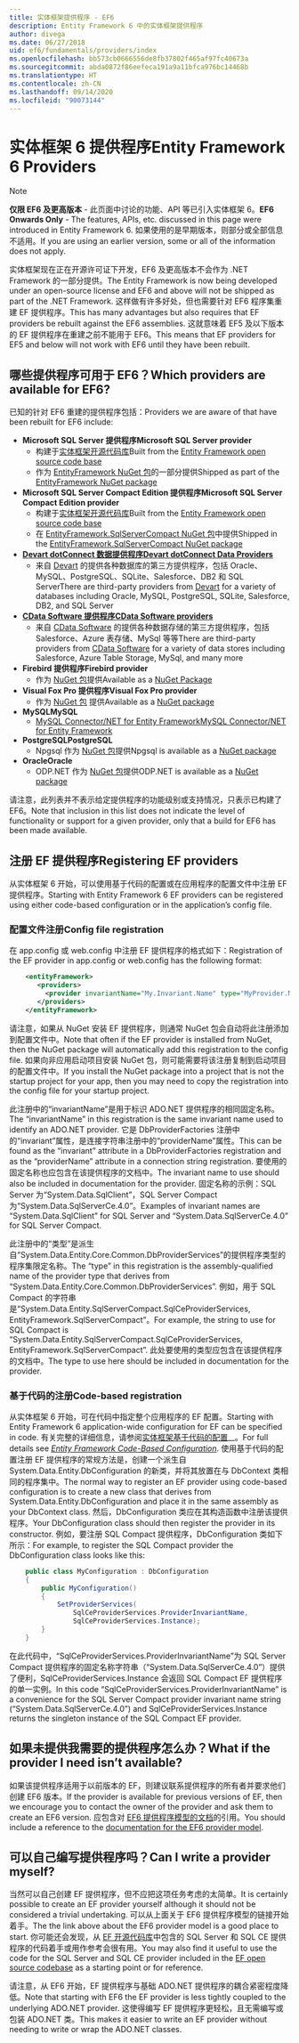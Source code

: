 ```yaml
---
title: 实体框架提供程序 - EF6
description: Entity Framework 6 中的实体框架提供程序
author: divega
ms.date: 06/27/2018
uid: ef6/fundamentals/providers/index
ms.openlocfilehash: bb573cb0666556de8fb37802f465af97fc40673a
ms.sourcegitcommit: abda0872f86eefeca191a9a11bfca976bc14468b
ms.translationtype: HT
ms.contentlocale: zh-CN
ms.lasthandoff: 09/14/2020
ms.locfileid: "90073144"
---
```

# <a name="entity-framework-6-providers"></a><span data-ttu-id="377a9-103">实体框架 6 提供程序</span><span class="sxs-lookup"><span data-stu-id="377a9-103">Entity Framework 6 Providers</span></span>
> [!NOTE]
> <span data-ttu-id="377a9-104">**仅限 EF6 及更高版本** - 此页面中讨论的功能、API 等已引入实体框架 6。</span><span class="sxs-lookup"><span data-stu-id="377a9-104">**EF6 Onwards Only** - The features, APIs, etc. discussed in this page were introduced in Entity Framework 6.</span></span> <span data-ttu-id="377a9-105">如果使用的是早期版本，则部分或全部信息不适用。</span><span class="sxs-lookup"><span data-stu-id="377a9-105">If you are using an earlier version, some or all of the information does not apply.</span></span>

<span data-ttu-id="377a9-106">实体框架现在正在开源许可证下开发，EF6 及更高版本不会作为 .NET Framework 的一部分提供。</span><span class="sxs-lookup"><span data-stu-id="377a9-106">The Entity Framework is now being developed under an open-source license and EF6 and above will not be shipped as part of the .NET Framework.</span></span> <span data-ttu-id="377a9-107">这样做有许多好处，但也需要针对 EF6 程序集重建 EF 提供程序。</span><span class="sxs-lookup"><span data-stu-id="377a9-107">This has many advantages but also requires that EF providers be rebuilt against the EF6 assemblies.</span></span> <span data-ttu-id="377a9-108">这就意味着 EF5 及以下版本的 EF 提供程序在重建之前不能用于 EF6。</span><span class="sxs-lookup"><span data-stu-id="377a9-108">This means that EF providers for EF5 and below will not work with EF6 until they have been rebuilt.</span></span>

## <a name="which-providers-are-available-for-ef6"></a><span data-ttu-id="377a9-109">哪些提供程序可用于 EF6？</span><span class="sxs-lookup"><span data-stu-id="377a9-109">Which providers are available for EF6?</span></span>

<span data-ttu-id="377a9-110">已知的针对 EF6 重建的提供程序包括：</span><span class="sxs-lookup"><span data-stu-id="377a9-110">Providers we are aware of that have been rebuilt for EF6 include:</span></span>

*   <span data-ttu-id="377a9-111">**Microsoft SQL Server 提供程序**</span><span class="sxs-lookup"><span data-stu-id="377a9-111">**Microsoft SQL Server provider**</span></span>
    *   <span data-ttu-id="377a9-112">构建于[实体框架开源代码库](https://github.com/aspnet/EntityFramework6)</span><span class="sxs-lookup"><span data-stu-id="377a9-112">Built from the [Entity Framework open source code base](https://github.com/aspnet/EntityFramework6)</span></span>
    *   <span data-ttu-id="377a9-113">作为 [EntityFramework NuGet 包](https://nuget.org/packages/EntityFramework)的一部分提供</span><span class="sxs-lookup"><span data-stu-id="377a9-113">Shipped as part of the [EntityFramework NuGet package](https://nuget.org/packages/EntityFramework)</span></span>
*   <span data-ttu-id="377a9-114">**Microsoft SQL Server Compact Edition 提供程序**</span><span class="sxs-lookup"><span data-stu-id="377a9-114">**Microsoft SQL Server Compact Edition provider**</span></span>
    *   <span data-ttu-id="377a9-115">构建于[实体框架开源代码库](https://github.com/aspnet/EntityFramework6)</span><span class="sxs-lookup"><span data-stu-id="377a9-115">Built from the [Entity Framework open source code base](https://github.com/aspnet/EntityFramework6)</span></span>
    *   <span data-ttu-id="377a9-116">在 [EntityFramework.SqlServerCompact NuGet 包](https://nuget.org/packages/EntityFramework.SqlServerCompact)中提供</span><span class="sxs-lookup"><span data-stu-id="377a9-116">Shipped in the [EntityFramework.SqlServerCompact NuGet package](https://nuget.org/packages/EntityFramework.SqlServerCompact)</span></span>
*   [<span data-ttu-id="377a9-117">**Devart dotConnect 数据提供程序**</span><span class="sxs-lookup"><span data-stu-id="377a9-117">**Devart dotConnect Data Providers**</span></span>](https://www.devart.com/dotconnect/)
    *   <span data-ttu-id="377a9-118">来自 [Devart](https://www.devart.com/) 的提供各种数据库的第三方提供程序，包括 Oracle、MySQL、PostgreSQL、SQLite、Salesforce、DB2 和 SQL Server</span><span class="sxs-lookup"><span data-stu-id="377a9-118">There are third-party providers from [Devart](https://www.devart.com/) for a variety of databases including Oracle, MySQL, PostgreSQL, SQLite, Salesforce, DB2, and SQL Server</span></span>
*   [<span data-ttu-id="377a9-119">**CData Software 提供程序**</span><span class="sxs-lookup"><span data-stu-id="377a9-119">**CData Software providers**</span></span>](https://www.cdata.com/ado/)
    *   <span data-ttu-id="377a9-120">来自 [CData Software](https://www.cdata.com/ado/) 的提供各种数据存储的第三方提供程序，包括 Salesforce、Azure 表存储、MySql 等等</span><span class="sxs-lookup"><span data-stu-id="377a9-120">There are third-party providers from [CData Software](https://www.cdata.com/ado/) for a variety of data stores including Salesforce, Azure Table Storage, MySql, and many more</span></span>
*   <span data-ttu-id="377a9-121">**Firebird 提供程序**</span><span class="sxs-lookup"><span data-stu-id="377a9-121">**Firebird provider**</span></span>
    *   <span data-ttu-id="377a9-122">作为 [NuGet 包](https://www.nuget.org/packages/EntityFramework.Firebird/)提供</span><span class="sxs-lookup"><span data-stu-id="377a9-122">Available as a [NuGet Package](https://www.nuget.org/packages/EntityFramework.Firebird/)</span></span>
*   <span data-ttu-id="377a9-123">**Visual Fox Pro 提供程序**</span><span class="sxs-lookup"><span data-stu-id="377a9-123">**Visual Fox Pro provider**</span></span>
    *   <span data-ttu-id="377a9-124">作为 [NuGet 包](https://www.nuget.org/packages/VFPEntityFrameworkProvider2/) 提供</span><span class="sxs-lookup"><span data-stu-id="377a9-124">Available as a [NuGet package](https://www.nuget.org/packages/VFPEntityFrameworkProvider2/)</span></span>
*   <span data-ttu-id="377a9-125">**MySQL**</span><span class="sxs-lookup"><span data-stu-id="377a9-125">**MySQL**</span></span>
    *   [<span data-ttu-id="377a9-126">MySQL Connector/NET for Entity Framework</span><span class="sxs-lookup"><span data-stu-id="377a9-126">MySQL Connector/NET for Entity Framework</span></span>](https://dev.mysql.com/doc/connector-net/en/connector-net-entityframework60.html)
*   <span data-ttu-id="377a9-127">**PostgreSQL**</span><span class="sxs-lookup"><span data-stu-id="377a9-127">**PostgreSQL**</span></span>
    *   <span data-ttu-id="377a9-128">Npgsql 作为 [NuGet 包](https://www.nuget.org/packages/EntityFramework6.Npgsql/)提供</span><span class="sxs-lookup"><span data-stu-id="377a9-128">Npgsql is available as a [NuGet package](https://www.nuget.org/packages/EntityFramework6.Npgsql/)</span></span>
*   <span data-ttu-id="377a9-129">**Oracle**</span><span class="sxs-lookup"><span data-stu-id="377a9-129">**Oracle**</span></span>
    *   <span data-ttu-id="377a9-130">ODP.NET 作为 [NuGet 包](https://www.nuget.org/packages/Oracle.ManagedDataAccess.EntityFramework/)提供</span><span class="sxs-lookup"><span data-stu-id="377a9-130">ODP.NET is available as a [NuGet package](https://www.nuget.org/packages/Oracle.ManagedDataAccess.EntityFramework/)</span></span>

<span data-ttu-id="377a9-131">请注意，此列表并不表示给定提供程序的功能级别或支持情况，只表示已构建了 EF6。</span><span class="sxs-lookup"><span data-stu-id="377a9-131">Note that inclusion in this list does not indicate the level of functionality or support for a given provider, only that a build for EF6 has been made available.</span></span>

## <a name="registering-ef-providers"></a><span data-ttu-id="377a9-132">注册 EF 提供程序</span><span class="sxs-lookup"><span data-stu-id="377a9-132">Registering EF providers</span></span>

<span data-ttu-id="377a9-133">从实体框架 6 开始，可以使用基于代码的配置或在应用程序的配置文件中注册 EF 提供程序。</span><span class="sxs-lookup"><span data-stu-id="377a9-133">Starting with Entity Framework 6 EF providers can be registered using either code-based configuration or in the application’s config file.</span></span>

### <a name="config-file-registration"></a><span data-ttu-id="377a9-134">配置文件注册</span><span class="sxs-lookup"><span data-stu-id="377a9-134">Config file registration</span></span>

<span data-ttu-id="377a9-135">在 app.config 或 web.config 中注册 EF 提供程序的格式如下：</span><span class="sxs-lookup"><span data-stu-id="377a9-135">Registration of the EF provider in app.config or web.config has the following format:</span></span>


``` xml
    <entityFramework>
       <providers>
         <provider invariantName="My.Invariant.Name" type="MyProvider.MyProviderServices, MyAssembly" />
       </providers>
    </entityFramework>
```

<span data-ttu-id="377a9-136">请注意，如果从 NuGet 安装 EF 提供程序，则通常 NuGet 包会自动将此注册添加到配置文件中。</span><span class="sxs-lookup"><span data-stu-id="377a9-136">Note that often if the EF provider is installed from NuGet, then the NuGet package will automatically add this registration to the config file.</span></span> <span data-ttu-id="377a9-137">如果向非应用启动项目安装 NuGet 包，则可能需要将该注册复制到启动项目的配置文件中。</span><span class="sxs-lookup"><span data-stu-id="377a9-137">If you install the NuGet package into a project that is not the startup project for your app, then you may need to copy the registration into the config file for your startup project.</span></span>

<span data-ttu-id="377a9-138">此注册中的“invariantName”是用于标识 ADO.NET 提供程序的相同固定名称。</span><span class="sxs-lookup"><span data-stu-id="377a9-138">The “invariantName” in this registration is the same invariant name used to identify an ADO.NET provider.</span></span> <span data-ttu-id="377a9-139">它是 DbProviderFactories 注册中的“invariant”属性，是连接字符串注册中的“providerName”属性。</span><span class="sxs-lookup"><span data-stu-id="377a9-139">This can be found as the “invariant” attribute in a DbProviderFactories registration and as the “providerName” attribute in a connection string registration.</span></span> <span data-ttu-id="377a9-140">要使用的固定名称也应包含在该提供程序的文档中。</span><span class="sxs-lookup"><span data-stu-id="377a9-140">The invariant name to use should also be included in documentation for the provider.</span></span> <span data-ttu-id="377a9-141">固定名称的示例：SQL Server 为“System.Data.SqlClient”，SQL Server Compact 为“System.Data.SqlServerCe.4.0”。</span><span class="sxs-lookup"><span data-stu-id="377a9-141">Examples of invariant names are “System.Data.SqlClient” for SQL Server and “System.Data.SqlServerCe.4.0” for SQL Server Compact.</span></span>

<span data-ttu-id="377a9-142">此注册中的“类型”是派生自“System.Data.Entity.Core.Common.DbProviderServices”的提供程序类型的程序集限定名称。</span><span class="sxs-lookup"><span data-stu-id="377a9-142">The “type” in this registration is the assembly-qualified name of the provider type that derives from “System.Data.Entity.Core.Common.DbProviderServices”.</span></span> <span data-ttu-id="377a9-143">例如，用于 SQL Compact 的字符串是“System.Data.Entity.SqlServerCompact.SqlCeProviderServices, EntityFramework.SqlServerCompact”。</span><span class="sxs-lookup"><span data-stu-id="377a9-143">For example, the string to use for SQL Compact is “System.Data.Entity.SqlServerCompact.SqlCeProviderServices, EntityFramework.SqlServerCompact”.</span></span> <span data-ttu-id="377a9-144">此处要使用的类型应包含在该提供程序的文档中。</span><span class="sxs-lookup"><span data-stu-id="377a9-144">The type to use here should be included in documentation for the provider.</span></span>

### <a name="code-based-registration"></a><span data-ttu-id="377a9-145">基于代码的注册</span><span class="sxs-lookup"><span data-stu-id="377a9-145">Code-based registration</span></span>

<span data-ttu-id="377a9-146">从实体框架 6 开始，可在代码中指定整个应用程序的 EF 配置。</span><span class="sxs-lookup"><span data-stu-id="377a9-146">Starting with Entity Framework 6 application-wide configuration for EF can be specified in code.</span></span> <span data-ttu-id="377a9-147">有关完整的详细信息，请参阅[实体框架基于代码的配置](https://msdn.microsoft.com/data/jj680699)__。</span><span class="sxs-lookup"><span data-stu-id="377a9-147">For full details see _[Entity Framework Code-Based Configuration](https://msdn.microsoft.com/data/jj680699)_.</span></span> <span data-ttu-id="377a9-148">使用基于代码的配置注册 EF 提供程序的常规方法是，创建一个派生自 System.Data.Entity.DbConfiguration 的新类，并将其放置在与 DbContext 类相同的程序集中。</span><span class="sxs-lookup"><span data-stu-id="377a9-148">The normal way to register an EF provider using code-based configuration is to create a new class that derives from System.Data.Entity.DbConfiguration and place it in the same assembly as your DbContext class.</span></span> <span data-ttu-id="377a9-149">然后，DbConfiguration 类应在其构造函数中注册该提供程序。</span><span class="sxs-lookup"><span data-stu-id="377a9-149">Your DbConfiguration class should then register the provider in its constructor.</span></span> <span data-ttu-id="377a9-150">例如，要注册 SQL Compact 提供程序，DbConfiguration 类如下所示：</span><span class="sxs-lookup"><span data-stu-id="377a9-150">For example, to register the SQL Compact provider the DbConfiguration class looks like this:</span></span>

``` csharp
    public class MyConfiguration : DbConfiguration
    {
        public MyConfiguration()
        {
            SetProviderServices(
                SqlCeProviderServices.ProviderInvariantName,
                SqlCeProviderServices.Instance);
        }
    }
```

<span data-ttu-id="377a9-151">在此代码中，“SqlCeProviderServices.ProviderInvariantName”为 SQL Server Compact 提供程序的固定名称字符串（“System.Data.SqlServerCe.4.0”）提供了便利，SqlCeProviderServices.Instance 会返回 SQL Compact EF 提供程序的单一实例。</span><span class="sxs-lookup"><span data-stu-id="377a9-151">In this code “SqlCeProviderServices.ProviderInvariantName” is a convenience for the SQL Server Compact provider invariant name string (“System.Data.SqlServerCe.4.0”) and SqlCeProviderServices.Instance returns the singleton instance of the SQL Compact EF provider.</span></span>

## <a name="what-if-the-provider-i-need-isnt-available"></a><span data-ttu-id="377a9-152">如果未提供我需要的提供程序怎么办？</span><span class="sxs-lookup"><span data-stu-id="377a9-152">What if the provider I need isn’t available?</span></span>

<span data-ttu-id="377a9-153">如果该提供程序适用于以前版本的 EF，则建议联系提供程序的所有者并要求他们创建 EF6 版本。</span><span class="sxs-lookup"><span data-stu-id="377a9-153">If the provider is available for previous versions of EF, then we encourage you to contact the owner of the provider and ask them to create an EF6 version.</span></span> <span data-ttu-id="377a9-154">应包含对 [EF6 提供程序模型的文档](xref:ef6/fundamentals/providers/provider-model)的引用。</span><span class="sxs-lookup"><span data-stu-id="377a9-154">You should include a reference to the [documentation for the EF6 provider model](xref:ef6/fundamentals/providers/provider-model).</span></span>

## <a name="can-i-write-a-provider-myself"></a><span data-ttu-id="377a9-155">可以自己编写提供程序吗？</span><span class="sxs-lookup"><span data-stu-id="377a9-155">Can I write a provider myself?</span></span>

<span data-ttu-id="377a9-156">当然可以自己创建 EF 提供程序，但不应把这项任务考虑的太简单。</span><span class="sxs-lookup"><span data-stu-id="377a9-156">It is certainly possible to create an EF provider yourself although it should not be considered a trivial undertaking.</span></span> <span data-ttu-id="377a9-157">可以从上面关于 EF6 提供程序模型的链接开始着手。</span><span class="sxs-lookup"><span data-stu-id="377a9-157">The the link above about the EF6 provider model is a good place to start.</span></span> <span data-ttu-id="377a9-158">你可能还会发现，从 [EF 开源代码库](https://github.com/aspnet/EntityFramework6)中包含的 SQL Server 和 SQL CE 提供程序的代码着手或用作参考会很有用。</span><span class="sxs-lookup"><span data-stu-id="377a9-158">You may also find it useful to use the code for the SQL Server and SQL CE provider included in the [EF open source codebase](https://github.com/aspnet/EntityFramework6) as a starting point or for reference.</span></span>

<span data-ttu-id="377a9-159">请注意，从 EF6 开始，EF 提供程序与基础 ADO.NET 提供程序的耦合紧密程度降低。</span><span class="sxs-lookup"><span data-stu-id="377a9-159">Note that starting with EF6 the EF provider is less tightly coupled to the underlying ADO.NET provider.</span></span> <span data-ttu-id="377a9-160">这使得编写 EF 提供程序更轻松，且无需编写或包装 ADO.NET 类。</span><span class="sxs-lookup"><span data-stu-id="377a9-160">This makes it easier to write an EF provider without needing to write or wrap the ADO.NET classes.</span></span>

